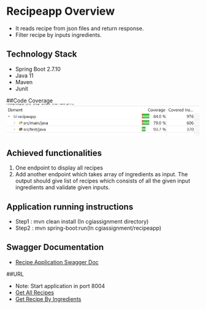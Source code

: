 # Recipeapp Overview
- It reads recipe from json files and return response.
- Filter recipe by inputs ingredients.

## Technology Stack
- Spring Boot 2.7.10
- Java 11
- Maven
- Junit 

##Code Coverage
![Code Coverage](images/codecoverage.png)

## Achieved functionalities

1. One endpoint to display all recipes
2. Add another endpoint which takes array of ingredients as input. The output should give list of recipes which consists of all the given input ingredients and validate given inputs.

## Application running instructions
- Step1 : mvn clean install (In cgiassignment directory)
- Step2 : mvn spring-boot:run(In cgiassignment/recipeapp)

## Swagger Documentation
- [Recipe Application Swagger Doc](http://localhost:8004/swagger-ui.html)

##URL
- Note: Start application in port 8004
- [Get All Recipes](http://localhost:8004/recipe)
- [Get Recipe By Ingredients](http://localhost:8004/recipe/getByIngredients?ingredients=onions,mushrooms)
